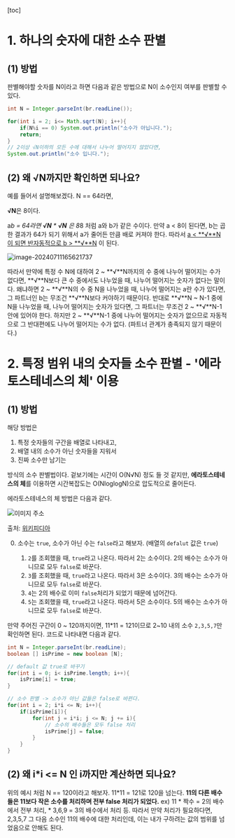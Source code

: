 [toc]

# 1. 하나의 숫자에 대한 소수 판별

## (1) 방법

판별해야할 숫자를 N이라고 하면 다음과 같은 방법으로 N이 소수인지 여부를 판별할 수 있다.

```java
int N = Integer.parseInt(br.readLine());

for(int i = 2; i<= Math.sqrt(N); i++){
    if(N%i == 0) System.out.println("소수가 아닙니다.");
    return;
}
// 2이상 √N이하의 모든 수에 대해서 나누어 떨어지지 않았다면, 
System.out.println("소수 입니다.");
```



## (2) 왜  **√N**까지만 확인하면 되나요?

예를 들어서 설명해보겠다.  N == 64라면, 

 **√N**은 8이다. 

a*b = 64라면   **√N**  *  **√N** 은 8*8 처럼 a와 b가 같은 수이다. 
만약 a < 8이 된다면, b는 곱한 결과가 64가 되기 위해서 a가 줄어든 만큼 배로 커져야 한다. 
따라서 <u>a <  **√**N 이 되면 반자동적으로 b >  **√**N</u> 이 된다.  

![image-20240711165621737](https://github.com/dalcheonroadhead/what-i-study/assets/102154788/7d14c95f-a993-4188-821d-96bdbe751e59)


따라서 만약에 특정 수 N에 대하여 2 ~  **√**N까지의 수 중에 나누어 떨어지는 수가 없다면,  **√**N보다 큰 수 중에서도 나누었을 때, 나누어 떨어지는 숫자가 없다는 말이다. 
왜냐하면 2 ~  **√**N의 수 중 N을 나누었을 때, 나누어 떨어지는 a란 수가 있다면, 그 파트너인 b는 무조건   **√**N보다 커야하기 때문이다. 반대로  **√**N ~ N-1 중에 N을 나누었을 때, 나누어 떨어지는 숫자가 있다면, 그 파트너는 무조건 2 ~  **√**N-1 안에 있어야 한다. 하지만 2 ~  **√**N-1 중에 나누어 떨어지는 숫자가 없으므로 자동적으로 그 반대편에도 나누어 떨어지는 수가 없다. (파트너 관계가 충족되지 않기 때문이다.)

# 2. 특정 범위 내의 숫자들 소수 판별 - '에라토스테네스의 체' 이용

## (1) 방법

해당 방법은 

1. 특정 숫자들의 구간을 배열로 나타내고,
2. 배열 내의 소수가 아닌 숫자들을 지워서 
3. 진짜 소수만 남기는

방식의 소수 판별법이다. 
겉보기에는 시간이 O(N√N) 정도 들 것 같지만, **에라토스테네스의 체**를 이용하면 시간복잡도는 O(NloglogN)으로 압도적으로 줄어든다.  

에라토스테네스의 체 방법은 다음과 같다.

![이미지 주소](https://upload.wikimedia.org/wikipedia/commons/b/b9/Sieve_of_Eratosthenes_animation.gif)

출처: [위키피디아](https://ko.wikipedia.org/wiki/%EC%97%90%EB%9D%BC%ED%86%A0%EC%8A%A4%ED%85%8C%EB%84%A4%EC%8A%A4%EC%9D%98_%EC%B2%B4)

 

0. 소수는 `true`,  소수가 아닌 수는 `false`라고 해보자. (배열의 `defalut` 값은 `true`)

	1. `2`를 조회했을 때, `true`라고 나온다. 따라서 2는 소수이다. 2의 배수는 소수가 아니므로 모두 `false`로 바꾼다.
	1. `3`를 조회했을 때, `true`라고 나온다. 따라서 3은 소수이다. 3의 배수는 소수가 아니므로 모두 `false`로 바꾼다. 
	1. `4`는 2의 배수로 이미 `false`처리가 되었기 때문에 넘어간다. 
	1. `5`는 조회했을 때, `true`라고 나온다. 따라서 5은 소수이다. 5의 배수는 소수가 아니므로 모두 `false`로 바꾼다.  

만약 주어진 구간이 0 ~ 120까지이면, 11*11 = 121이므로 2~10 내의 소수 `2,3,5,7`만 확인하면 된다. 코드로 나타내면 다음과 같다.

```java
int N = Integer.parseInt(br.readLine);
boolean [] isPrime = new boolean [N];

// default 값 true로 바꾸기
for(int i = 0; i< isPrime.length; i++){
    isPrime[i] = true;
}

// 소수 판별 -> 소수가 아닌 값들은 false로 바뀐다.
for(int i = 2; i*i <= N; i++){
    if(isPrime[i]){
        for(int j = i*i; j <= N; j += i){
            // 소수의 배수들은 모두 false 처리
            isPrime[j] = false;
        }
    }
}
```

## (2) 왜 i*i <= N 인 i까지만 계산하면 되나요? 

위의 예시 처럼 N == 120이라고 해보자. 11*11 = 121로 120을 넘는다. **11의 다른 배수들은 11보다 작은 소수를 처리하며 전부 false 처리가 되었다.**
ex) 11 * 짝수 = 2의 배수에서 전부 처리, * 3,6,9 = 3의 배수에서 처리 등. 
따라서 만약 처리가 필요하다면, 2,3,5,7 그 다음 소수인 11의 배수에 대한 처리인데, 이는 내가 구하려는 값의 범위를 넘었음으로 안해도 된다.  

